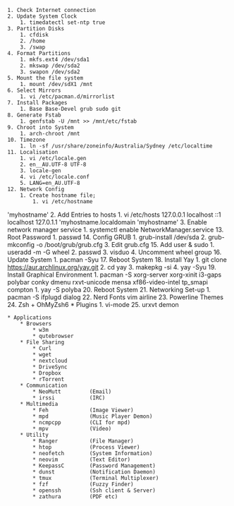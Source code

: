     1. Check Internet connection
    2. Update System Clock
        1. timedatectl set-ntp true
    3. Partition Disks
        1. cfdisk
        2. /home
        3. /swap
    4. Format Partitions
        1. mkfs.ext4 /dev/sda1
        2. mkswap /dev/sda2
        3. swapon /dev/sda2
    5. Mount the file system
        1. mount /dev/sdX1 /mnt
    6. Select Mirrors
        1. vi /etc/pacman.d/mirrorlist
    7. Install Packages
        1. Base Base-Devel grub sudo git
    8. Generate Fstab
        1. genfstab -U /mnt >> /mnt/etc/fstab
    9. Chroot into System
        1. arch-chroot /mnt
    10. Timezone
        1. ln -sf /usr/share/zoneinfo/Australia/Sydney /etc/localtime
    11. Localisation
        1. vi /etc/locale.gen
        2. en__AU.UTF-8 UTF-8
        3. locale-gen
        4. vi /etc/locale.conf
        5. LANG=en_AU.UTF-8
    12. Network Config
        1. Create hostname file;
            1. vi /etc/hostname
'myhostname'
        2. Add Entries to hosts
            1. vi /etc/hosts
127.0.0.1          localhost
::1                localhost
127.0.1.1         'myhostname.localdomain          'myhostname'
        3. Enable network manager service
            1. systemctl enable NetworkManager.service
    13. Root Password
        1. passwd
    14. Config GRUB
        1. grub-install /dev/sda
        2. grub-mkconfig -o /boot/grub/grub.cfg
        3. Edit grub.cfg
    15. Add user & sudo
        1. useradd -m -G wheel 
        2. passwd 
        3. visduo
        4. Uncomment wheel group
    16. Update System
        1. pacman -Syu
    17. Reboot System
    18. Install Yay
        1. git clone https://aur.archlinux.org/yay.git
        2. cd yay
        3. makepkg -si
        4. yay -Syu
    19. Install Graphical Environment
        1. pacman -S xorg-server xorg-xinit i3-gaps polybar conky dmenu rxvt-unicode mensa xf86-video-intel tp_smapi compton
        1. yay -S polyba
    20. Reboot System
    21. Networking Set-up
        1. pacman -S ifplugd dialog 
    22. Nerd Fonts vim airline
    23. Powerline Themes
    24. Zsh + OhMyZsh6
        * Plugins
            1. vi-mode
    25. urxvt demon

    * Applications
        * Browsers
            * w3m
            * qutebrowser
        * File Sharing
            * Curl
            * wget
            * nextcloud       
            * DriveSync
            * Dropbox
            * rTorrent
        * Communication
            * NeoMutt         (Email)
            * irssi           (IRC)
        * Multimedia
            * Feh             (Image Viewer)
            * mpd             (Music Player Demon)
            * ncmpcpp         (CLI for mpd)
            * mpv             (Video)
        * Utility
            * Ranger          (File Manager)
            * htop            (Process Viewer)
            * neofetch        (System Information)
            * neovim          (Text Editor)
            * KeepassC        (Password Management)
            * dunst           (Notification Daemon)
            * tmux            (Terminal Multiplexer)
            * fzf             (Fuzzy Finder)
            * openssh         (Ssh client & Server)
            * zathura         (PDF etc)
